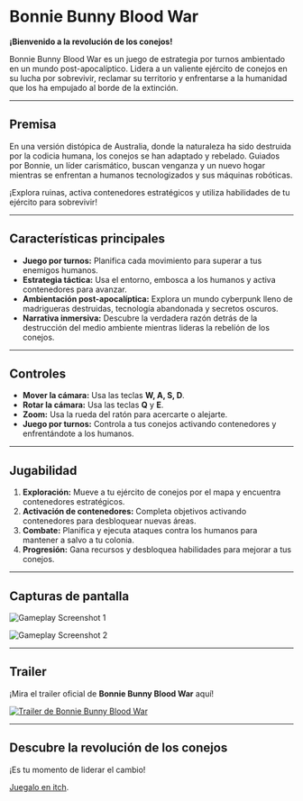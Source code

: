 # Bonnie Bunny Blood War

**¡Bienvenido a la revolución de los conejos!**

Bonnie Bunny Blood War es un juego de estrategia por turnos ambientado en un mundo post-apocalíptico. Lidera a un valiente ejército de conejos en su lucha por sobrevivir, reclamar su territorio y enfrentarse a la humanidad que los ha empujado al borde de la extinción.

---

## Premisa

En una versión distópica de Australia, donde la naturaleza ha sido destruida por la codicia humana, los conejos se han adaptado y rebelado. Guiados por Bonnie, un líder carismático, buscan venganza y un nuevo hogar mientras se enfrentan a humanos tecnologizados y sus máquinas robóticas.

¡Explora ruinas, activa contenedores estratégicos y utiliza habilidades de tu ejército para sobrevivir!

---

## Características principales

- **Juego por turnos:** Planifica cada movimiento para superar a tus enemigos humanos.
- **Estrategia táctica:** Usa el entorno, embosca a los humanos y activa contenedores para avanzar.
- **Ambientación post-apocalíptica:** Explora un mundo cyberpunk lleno de madrigueras destruidas, tecnología abandonada y secretos oscuros.
- **Narrativa inmersiva:** Descubre la verdadera razón detrás de la destrucción del medio ambiente mientras lideras la rebelíón de los conejos.

---

## Controles

- **Mover la cámara:** Usa las teclas **W, A, S, D**.
- **Rotar la cámara:** Usa las teclas **Q** y **E**.
- **Zoom:** Usa la rueda del ratón para acercarte o alejarte.
- **Juego por turnos:** Controla a tus conejos activando contenedores y enfrentándote a los humanos.

---

## Jugabilidad

1. **Exploración:** Mueve a tu ejército de conejos por el mapa y encuentra contenedores estratégicos.
2. **Activación de contenedores:** Completa objetivos activando contenedores para desbloquear nuevas áreas.
3. **Combate:** Planifica y ejecuta ataques contra los humanos para mantener a salvo a tu colonia.
4. **Progresión:** Gana recursos y desbloquea habilidades para mejorar a tus conejos.

---

## Capturas de pantalla

![Gameplay Screenshot 1](Assets/Art/Screenshot/GameplayConejos.png)

![Gameplay Screenshot 2](#)

---

## Trailer

¡Mira el trailer oficial de **Bonnie Bunny Blood War** aquí!

[![Trailer de Bonnie Bunny Blood War](https://img.youtube.com/vi/-yrQU1-xZ7k/0.jpg)](https://youtu.be/-yrQU1-xZ7k?si=c5UovxqCd0D9KAj4)

---

## Descubre la revolución de los conejos

¡Es tu momento de liderar el cambio!

[Juegalo en itch](https://a-la-fresh.itch.io/bonnie-bunny-blood). 

